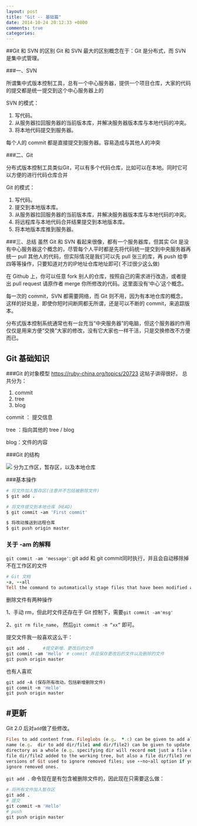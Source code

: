 ```yaml
---
layout: post
title: "Git -- 基础篇"
date: 2014-10-24 20:12:33 +0800
comments: true
categories: 
---
```

##Git 和 SVN 的区别
Git 和  SVN 最大的区别概念在于：Git 是分布式，而 SVN 是集中式管理。

###一、SVN

所谓集中式版本控制工具，总有一个中心服务器，提供一个项目仓库，大家的代码的提交都是统一提交到这个中心服务器上的

SVN 的模式：

1. 写代码。
2. 从服务器拉回服务器的当前版本库，并解决服务器版本库与本地代码的冲突。
3. 将本地代码提交到服务器。

每个人的 commit 都是直接提交到服务器。容易造成与其他人的冲突

###二、Git

分布式版本控制工具类似Git，可以有多个代码仓库，比如可以在本地。同时它可以方便的进行代码仓库合并

Git 的模式：

1. 写代码。
2. 提交到本地版本库。
3. 从服务器拉回服务器的当前版本库，并解决服务器版本库与本地代码的冲突。
4. 将远程库与本地代码合并结果提交到本地版本库。
5. 将本地版本库推到服务器。

###三、总结
虽然  Git 和 SVN 看起来很像，都有一个服务器库，但其实 Git 是没有中心服务器这个概念的，尽管每个人平时都是先将代码统一提交到中央服务器再统一 pull 其他人的代码，但实际情况是我们可以先 pull 张三的库，再 push 给李四等等操作，只要知道对方的IP地址仓库地址即可( 不过很少这么做)

在 Github 上，你可以任意 fork 别人的仓库，按照自己的需求进行改造，或者提出 pull request 请原作者 merge 你所修改的代码。这里面没有‘中心’这个概念。

每一次的 commit，SVN 都需要网络，而 Git 则不用，因为有本地仓库的概念，这样的好处是，即使你短时间断网都无所谓，还是可以不断的 commit，来追踪版本。

分布式版本控制系统通常也有一台充当“中央服务器”的电脑，但这个服务器的作用仅仅是用来方便“交换”大家的修改，没有它大家也一样干活，只是交换修改不方便而已。

## Git 基础知识

###Git 的对象模型
<https://ruby-china.org/topics/20723>
这帖子讲得很好。
总共分为：

1. commit 
2. tree
3. blog

commit ： 提交信息

tree ：指向其他的 tree / blog

blog：文件的内容

###Git 的结构

![](http://data-storage.qiniudn.com/git_struct.png)
分为工作区，暂存区，以及本地仓库

###基本操作
```ruby
# 将文件加入暂存区(注意并不包括被删除文件)
$ git add .

# 将文件提交到本地仓库（HEAD)
$ git commit -am 'First commit'

$ 将改动推送到远程仓库
$ git push origin master
```

### 关于 -am 的解释

`git commit -am 'message'`: git add 和 git commit同时执行，并且会自动移除掉不在工作区的文件

```ruby
# Git 文档
-a, --all
Tell the command to automatically stage files that have been modified and deleted, but new files you have not told Git about are not affected.
```

删除文件有两种操作

1、手动 rm，但此时文件还存在于 Git 控制下，需要`git commit -am'msg'`

2、`git rm file_name`， 然后`git commit -m “xx”` 即可。

提交文件我一般喜欢这么干：
```ruby
git add .     #提交新增、更改后的文件
git commit -am 'Hello' # commit 并且保存更改后的文件以及删除的文件
git push origin master
```

也有人喜欢 
```ruby
git add -A (保存所有改动，包括新增删除文件)
git commit -m 'Hello'
git push origin master
```



#更新
-----------

Git 2.0 后对`add`做了些修改。
```ruby
Files to add content from. Fileglobs (e.g.  *.c) can be given to add all matching files. Also a leading directory
name (e.g.  dir to add dir/file1 and dir/file2) can be given to update the index to match the current state of the
directory as a whole (e.g. specifying dir will record not just a file dir/file1 modified in the working tree, a
file dir/file2 added to the working tree, but also a file dir/file3 removed from the working tree. Note that older
versions of Git used to ignore removed files; use --no-all option if you want to add modified or new files but
ignore removed ones.
```

`git add .` 命令现在是有包含被删除文件的，因此现在只需要这么做：
```ruby
# 将所有文件加入暂存区
git add .
# 提交
git commit -m 'Hello'
# push
git push origin master
```